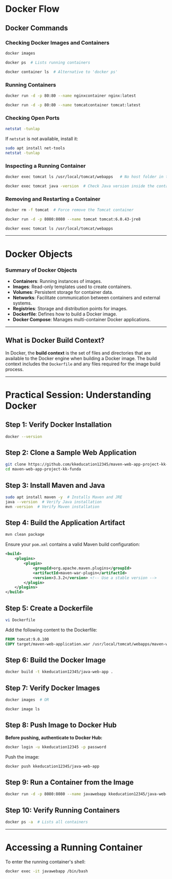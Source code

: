 # Docker Flow

## Docker Commands

### Checking Docker Images and Containers
```sh
docker images
```
```sh
docker ps  # Lists running containers
```
```sh
docker container ls  # Alternative to 'docker ps'
```

### Running Containers
```sh
docker run -d -p 80:80 --name nginxcontainer nginx:latest
```
```sh
docker run -d -p 80:80 --name tomcatcontainer tomcat:latest
```

### Checking Open Ports
```sh
netstat -tunlap
```
If `netstat` is not available, install it:
```sh
sudo apt install net-tools
netstat -tunlap
```

### Inspecting a Running Container
```sh
docker exec tomcat ls /usr/local/tomcat/webapps   # No host folder in the latest version
```
```sh
docker exec tomcat java -version  # Check Java version inside the container
```

### Removing and Restarting a Container
```sh
docker rm -f tomcat  # Force remove the Tomcat container
```
```sh
docker run -d -p 8080:8080 --name tomcat tomcat:6.0.43-jre8
```
```sh
docker exec tomcat ls /usr/local/tomcat/webapps
```

---

# Docker Objects

### Summary of Docker Objects
- **Containers**: Running instances of images.
- **Images**: Read-only templates used to create containers.
- **Volumes**: Persistent storage for container data.
- **Networks**: Facilitate communication between containers and external systems.
- **Registries**: Storage and distribution points for images.
- **Dockerfile**: Defines how to build a Docker image.
- **Docker Compose**: Manages multi-container Docker applications.

---

## What is Docker Build Context?
In Docker, the **build context** is the set of files and directories that are available to the Docker engine when building a Docker image. The build context includes the `Dockerfile` and any files required for the image build process.

---

# Practical Session: Understanding Docker

## Step 1: Verify Docker Installation
```sh
docker --version
```

## Step 2: Clone a Sample Web Application
```sh
git clone https://github.com/kkeducation12345/maven-web-app-project-kk-funda.git
cd maven-web-app-project-kk-funda
```

## Step 3: Install Maven and Java
```sh
sudo apt install maven -y  # Installs Maven and JRE
java --version  # Verify Java installation
mvn -version  # Verify Maven installation
```

## Step 4: Build the Application Artifact
```sh
mvn clean package
```
Ensure your `pom.xml` contains a valid Maven build configuration:
```xml
<build>
    <plugins>
        <plugin>
            <groupId>org.apache.maven.plugins</groupId>
            <artifactId>maven-war-plugin</artifactId>
            <version>3.3.2</version> <!-- Use a stable version -->
        </plugin>
    </plugins>
</build>
```

## Step 5: Create a Dockerfile
```sh
vi Dockerfile
```
Add the following content to the Dockerfile:
```dockerfile
FROM tomcat:9.0.100
COPY target/maven-web-application.war /usr/local/tomcat/webapps/maven-web-application.war
```

## Step 6: Build the Docker Image
```sh
docker build -t kkeducation12345/java-web-app .
```

## Step 7: Verify Docker Images
```sh
docker images  # OR
```
```sh
docker image ls
```

## Step 8: Push Image to Docker Hub
**Before pushing, authenticate to Docker Hub:**
```sh
docker login -u kkeducation12345 -p password
```
Push the image:
```sh
docker push kkeducation12345/java-web-app
```

## Step 9: Run a Container from the Image
```sh
docker run -d -p 8080:8080 --name javawebapp kkeducation12345/java-web-app
```

## Step 10: Verify Running Containers
```sh
docker ps -a  # Lists all containers
```

---

# Accessing a Running Container
To enter the running container's shell:
```sh
docker exec -it javawebapp /bin/bash
```



